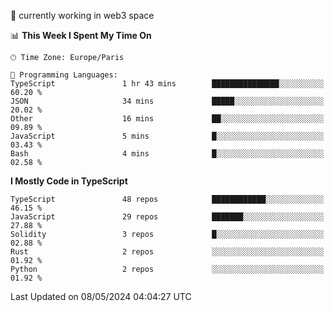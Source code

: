 🔭 currently working in web3 space

<!--START_SECTION:waka-->
📊 **This Week I Spent My Time On** 

```text
🕑︎ Time Zone: Europe/Paris

💬 Programming Languages: 
TypeScript               1 hr 43 mins        ███████████████░░░░░░░░░░   60.20 % 
JSON                     34 mins             █████░░░░░░░░░░░░░░░░░░░░   20.02 % 
Other                    16 mins             ██░░░░░░░░░░░░░░░░░░░░░░░   09.89 % 
JavaScript               5 mins              █░░░░░░░░░░░░░░░░░░░░░░░░   03.43 % 
Bash                     4 mins              █░░░░░░░░░░░░░░░░░░░░░░░░   02.58 % 
```

**I Mostly Code in TypeScript** 

```text
TypeScript               48 repos            ████████████░░░░░░░░░░░░░   46.15 % 
JavaScript               29 repos            ███████░░░░░░░░░░░░░░░░░░   27.88 % 
Solidity                 3 repos             █░░░░░░░░░░░░░░░░░░░░░░░░   02.88 % 
Rust                     2 repos             ░░░░░░░░░░░░░░░░░░░░░░░░░   01.92 % 
Python                   2 repos             ░░░░░░░░░░░░░░░░░░░░░░░░░   01.92 % 
```




 Last Updated on 08/05/2024 04:04:27 UTC
<!--END_SECTION:waka-->
